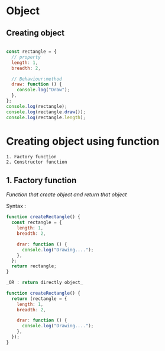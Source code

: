 # Object

## Creating object

```javascript

const rectangle = {
  // property
  length: 1,
  breadth: 2,

  // Behaviour:method
  draw: function () {
    console.log("Draw");
  },
};
console.log(rectangle);
console.log(rectangle.draw());
console.log(rectangle.length);

```

# Creating object using function 

    1. Factory function                   
    2. Constructor function

## 1. Factory function 
_Function that create object  and return that object_

Syntax : 
```javascript
function createRectangle() {
  const rectangle = {
    length: 1,
    breadth: 2,

    drar: function () {
      console.log("Drawing....");
    },
  };
  return rectangle;
}

_OR : return directly object_ 

function createRectangle() {
  return (rectangle = {
    length: 1,
    breadth: 2,

    drar: function () {
      console.log("Drawing....");
    },
  });
}

```